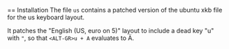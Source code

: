 == Installation
The file `us` contains a patched version of the ubuntu xkb file for the us keyboard layout.

It patches the "English (US, euro on 5)" layout to include a dead key "<ALT-GR>u" with `"`, so that 
`<ALT-GR>u + A` evaluates to Ä.

